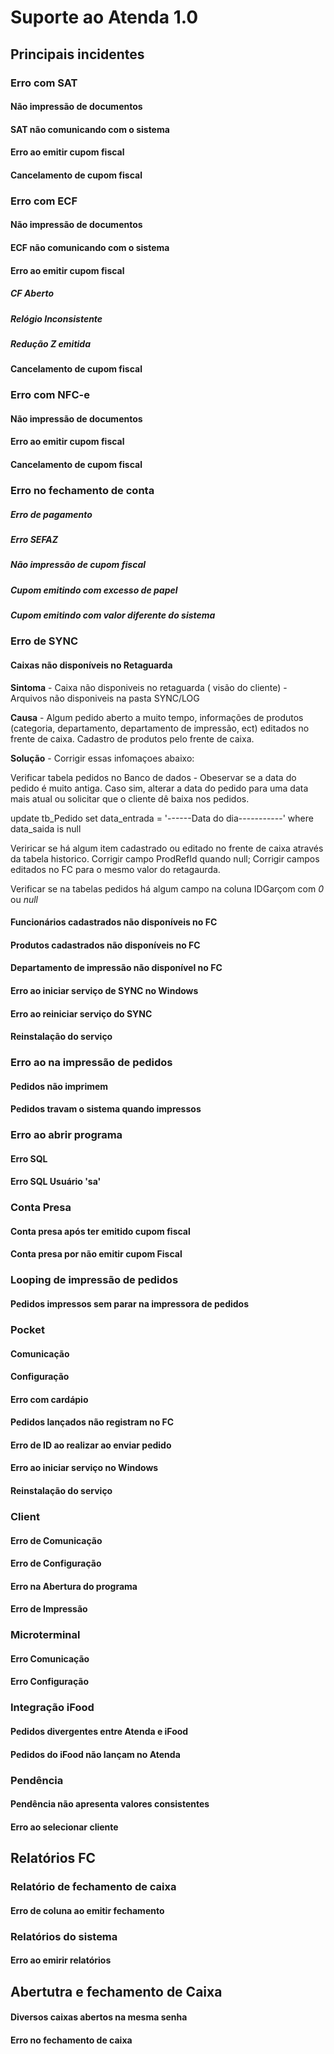 <!-- TITLE: Suporte Atenda 1.0 -->
<!-- SUBTITLE: Mapa de incidentes para Help Desk-->



# Suporte ao Atenda 1.0
## Principais incidentes

### Erro com SAT
#### **Não impressão de documentos**

#### **SAT não comunicando com o sistema**

#### **Erro ao emitir cupom fiscal**

#### **Cancelamento de cupom fiscal**


### Erro com ECF
#### **Não impressão de documentos**
#### **ECF não comunicando com o sistema**
#### **Erro ao emitir cupom fisca**l
##### **CF Aberto**
##### **Relógio Inconsistente**
##### **Redução Z emitida**
#### **Cancelamento de cupom fiscal**

### Erro com NFC-e
#### **Não impressão de documentos**
#### **Erro ao emitir cupom fiscal**
#### **Cancelamento de cupom fiscal**

### Erro no fechamento de conta
##### **Erro de pagamento**
##### **Erro SEFAZ**
##### **Não impressão de cupom fiscal**
##### **Cupom emitindo com excesso de papel**
##### **Cupom emitindo com valor diferente do sistema**

### Erro de SYNC
#### **Caixas não disponíveis no Retaguarda**
**Sintoma** - Caixa não disponiveis no retaguarda ( visão do cliente) - Arquivos não disponiveis na pasta SYNC/LOG

**Causa** - Algum pedido aberto a muito tempo, informações de produtos (categoria, departamento, departamento de impressão, ect) editados no frente de caixa. Cadastro de produtos pelo frente de caixa. 

**Solução** - Corrigir essas infomaçoes abaixo:

Verificar tabela pedidos no Banco de dados - Obeservar se a data do pedido é muito antiga. Caso sim, alterar a data do pedido para uma data mais atual ou solicitar que o cliente dê baixa nos pedidos. 

update tb_Pedido
set data_entrada = '------Data do dia-----------'
where data_saida is null

Veriricar se há algum item cadastrado ou editado no frente de caixa através da tabela historico.
Corrigir campo ProdRefId quando null;
Corrigir campos editados no FC para o mesmo valor do retagaurda.

Verificar se na tabelas pedidos há algum campo na coluna IDGarçom com *0* ou *null*








#### **Funcionários cadastrados não disponíveis no FC**
#### **Produtos cadastrados não disponíveis no FC**
#### **Departamento de impressão não disponível no FC**
#### **Erro ao iniciar serviço de SYNC no Windows**
#### **Erro ao reiniciar serviço do SYNC**
#### Reinstalação do serviço

### Erro ao na impressão de pedidos
#### **Pedidos não imprimem**
#### **Pedidos travam o sistema quando impressos**

### Erro ao abrir programa
#### **Erro SQL**
#### **Erro SQL Usuário 'sa'**

### Conta Presa
#### **Conta presa após ter emitido cupom fiscal**
#### **Conta presa por não emitir cupom Fiscal**


### Looping de impressão de pedidos
#### **Pedidos impressos sem parar na impressora de pedidos**


### Pocket 
#### **Comunicação**
#### **Configuração**
#### **Erro com cardápio**
#### **Pedidos lançados não registram no FC**
#### **Erro de ID ao realizar ao enviar pedido**
#### **Erro ao iniciar serviço no Windows**
#### **Reinstalação do serviço**

### Client 
#### **Erro de Comunicação**
#### **Erro de Configuração**
#### **Erro na Abertura do programa**
#### **Erro de Impressão**

### Microterminal
#### **Erro Comunicação**
#### **Erro Configuração**

### Integração iFood
#### **Pedidos divergentes entre Atenda e iFood**
#### **Pedidos do iFood não lançam no Atenda**

### Pendência 
#### **Pendência não apresenta valores consistentes**
#### **Erro ao selecionar cliente**

## Relatórios FC
### Relatório de fechamento de caixa
#### **Erro de coluna ao emitir fechamento**


### Relatórios do sistema
#### **Erro ao emirir relatórios**

## Abertutra e fechamento de Caixa
#### **Diversos caixas abertos na mesma senha**
#### **Erro no fechamento de caixa**